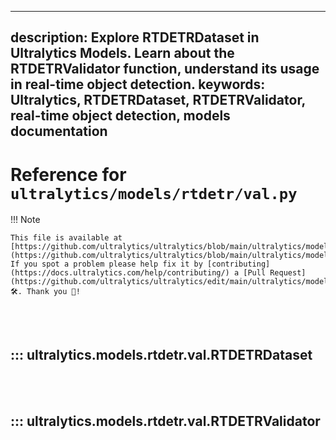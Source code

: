 ______________________________________________________________________

## description: Explore RTDETRDataset in Ultralytics Models. Learn about the RTDETRValidator function, understand its usage in real-time object detection. keywords: Ultralytics, RTDETRDataset, RTDETRValidator, real-time object detection, models documentation

# Reference for `ultralytics/models/rtdetr/val.py`

!!! Note

```
This file is available at [https://github.com/ultralytics/ultralytics/blob/main/ultralytics/models/rtdetr/val.py](https://github.com/ultralytics/ultralytics/blob/main/ultralytics/models/rtdetr/val.py). If you spot a problem please help fix it by [contributing](https://docs.ultralytics.com/help/contributing/) a [Pull Request](https://github.com/ultralytics/ultralytics/edit/main/ultralytics/models/rtdetr/val.py) 🛠️. Thank you 🙏!
```

<br><br>

## ::: ultralytics.models.rtdetr.val.RTDETRDataset

<br><br>

## ::: ultralytics.models.rtdetr.val.RTDETRValidator

<br><br>
